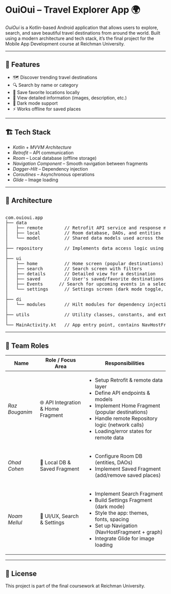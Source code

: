 # OuiOui – Travel Explorer App 🌍

*OuiOui* is a Kotlin-based Android application that allows users to explore, search, and save beautiful travel destinations from around the world. Built using a modern architecture and tech stack, it’s the final project for the Mobile App Development course at Reichman University.

---

## 📱 Features

- 🗺 Discover trending travel destinations
- 🔍 Search by name or category
- 💾 Save favorite locations locally
- 📄 View detailed information (images, description, etc.)
- 🌙 Dark mode support
- ⚡ Works offline for saved places

---

## 🏗 Tech Stack

- *Kotlin* + *MVVM Architecture*
- *Retrofit* – API communication
- *Room* – Local database (offline storage)
- *Navigation Component* – Smooth navigation between fragments
- *Dagger-Hilt* – Dependency injection
- *Coroutines* – Asynchronous operations
- *Glide* – Image loading

---

## 🧠 Architecture

<pre> 
com.ouioui.app
├── data
│   ├── remote        // Retrofit API service and response models
│   ├── local         // Room database, DAOs, and entities
│   └── model         // Shared data models used across the app
│
├── repository        // Implements data access logic using remote and local sources
│
├── ui
│   ├── home          // Home screen (popular destinations)
│   ├── search        // Search screen with filters
│   ├── details       // Detailed view for a destination
│   ├── saved         // User's saved/favorite destinations
│   ├── Events      // Search for upcoming events in a selected destination
│   └── settings      // Settings screen (dark mode toggle, etc.)
│
├── di
│   └── modules       // Hilt modules for dependency injection (Retrofit, Room, etc.)
│
├── utils             // Utility classes, constants, and extensions
│
└── MainActivity.kt   // App entry point, contains NavHostFragment </pre>

---

## 👥 Team Roles

| Name            | Role / Focus Area                 | Responsibilities |
|-----------------|-----------------------------------|------------------|
| *Raz Bouganim* | 🌐 API Integration & Home Fragment | <ul><li>Setup Retrofit & remote data layer</li><li>Define API endpoints & models</li><li>Implement Home Fragment (popular destinations)</li><li>Handle remote Repository logic (network calls)</li><li>Loading/error states for remote data</li></ul> |
| *Ohad Cohen*   | 💾 Local DB & Saved Fragment        | <ul><li>Configure Room DB (entities, DAOs)</li><li>Implement Saved Fragment (add/remove saved places)</li></ul> |
| *Noam Mellul*  | 🎨 UI/UX, Search & Settings       | <ul><li>Implement Search Fragment</li><li>Build Settings Fragment (dark mode)</li><li>Style the app: themes, fonts, spacing</li><li>Set up Navigation (NavHostFragment + graph)</li><li>Integrate Glide for image loading</li></ul> |

---

## 📄 License
This project is part of the final coursework at Reichman University.
